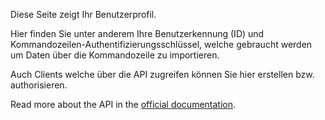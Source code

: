 Diese Seite zeigt Ihr Benutzerprofil.

Hier finden Sie unter anderem Ihre Benutzerkennung (ID) und Kommandozeilen-Authentifizierungsschlüssel, welche gebraucht werden um Daten über die Kommandozeile zu importieren.

Auch Clients welche über die API zugreifen können Sie hier erstellen bzw. authorisieren.

Read more about the API in the [official documentation](https://docs.firefly-iii.org/api/api).
